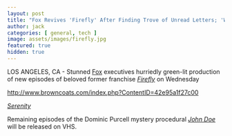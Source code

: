 ```yaml
---
layout: post
title: "Fox Revives 'Firefly' After Finding Trove of Unread Letters; 'We Didn't Know People Wanted This'"
author: jack
categories: [ general, tech ]
image: assets/images/firefly.jpg
featured: true
hidden: true
---
```


LOS ANGELES, CA - Stunned [Fox](https://finance.yahoo.com/quote/FOX) executives hurriedly green-lit production of new episodes of beloved former franchise [_Firefly_](https://www.imdb.com/title/tt0303461/) on Wednesday




http://www.browncoats.com/index.php?ContentID=42e95a1f27c00

[_Serenity_](https://www.imdb.com/title/tt0379786/)

Remaining episodes of the Dominic Purcell mystery procedural [_John Doe_](https://www.imdb.com/title/tt0320038) will be released on VHS.